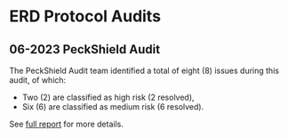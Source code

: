 # ERD Protocol Audits

## 06-2023 PeckShield Audit

The PeckShield Audit team identified a total of eight (8) issues during this audit, of which:  

- Two (2) are classified as high risk (2 resolved),  
- Six (6) are classified as medium risk (6 resolved).  

See [full report](PeckShield-Audit-Report-ERD-v1.0.pdf) for more details.